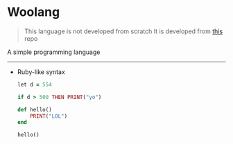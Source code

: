 # Woolang
> This language is not developed from scratch
> It is developed from [this](https://github.com/davidcallanan/py-myopl-code) repo

A simple programming language

<hr>

 - Ruby-like syntax
    ```ruby
    let d = 554

    if d > 500 THEN PRINT("yo")

    def hello()
        PRINT("LOL")
    end

    hello()

    ```

